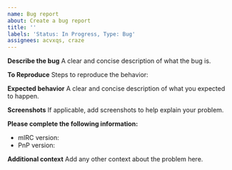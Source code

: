 ```yaml
---
name: Bug report
about: Create a bug report
title: ''
labels: 'Status: In Progress, Type: Bug'
assignees: acvxqs, craze
---
```


**Describe the bug**
A clear and concise description of what the bug is.

**To Reproduce**
Steps to reproduce the behavior:

**Expected behavior**
A clear and concise description of what you expected to happen.

**Screenshots**
If applicable, add screenshots to help explain your problem.

**Please complete the following information:**
 - mIRC version:
 - PnP version:

**Additional context**
Add any other context about the problem here.

